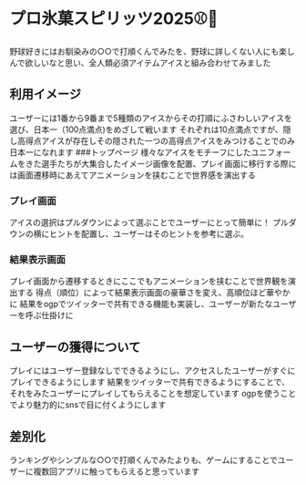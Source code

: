 # プロ氷菓スピリッツ2025⚾🍦
野球好きにはお馴染みの○○で打順くんでみたを、野球に詳しくない人にも楽しんで欲しいなと思い、全人類必須アイテムアイスと組み合わせてみました

## 利用イメージ

ユーザーには1番から9番まで5種類のアイスからその打順にふさわしいアイスを選び、日本一（100点満点)をめざして戦います
それぞれは10点満点ですが、隠し高得点アイスが存在しその隠された一つの高得点アイスをみつけることでのみ日本一になれます
###トップページ
様々なアイスをモチーフにしたユニフォームをきた選手たちが大集合したイメージ画像を配置、プレイ画面に移行する際には画面遷移時にあえてアニメーションを挟むことで世界感を演出する

### プレイ画面
アイスの選択はプルダウンによって選ぶことでユーザーにとって簡単に！
プルダウンの横にヒントを配置し、ユーザーはそのヒントを参考に選ぶ。

### 結果表示画面
プレイ画面から遷移するときにここでもアニメーションを挟むことで世界観を演出する
得点（順位）によって結果表示画面の豪華さを変え、高順位ほど華やかに
結果をogpでツイッターで共有できる機能も実装し、ユーザーが新たなユーザーを呼ぶ仕掛けに

## ユーザーの獲得について
プレイにはユーザー登録なしでできるようにし、アクセスしたユーザーがすぐにプレイできるようにします
結果をツイッターで共有できるようにすることで、それをみたユーザーにプレイしてもらえることを想定しています
ogpを使うことでより魅力的にsnsで目に付くようにします

## 差別化

ランキングやシンプルな○○で打順くんでみたよりも、ゲームにすることでユーザーに複数回アプリに触ってもらえると思っています

